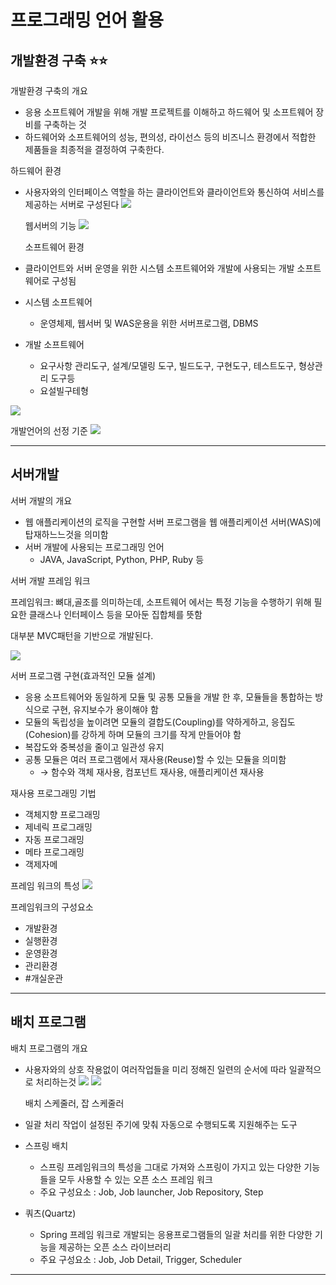 # **프로그래밍 언어 활용**

## **개발환경 구축** ⭐️⭐️

개발환경 구축의 개요

- 응용 소프트웨어 개발을 위해 개발 프로젝트를 이해하고 하드웨어 및 소프트웨어 장비를 구축하는 것
- 하드웨어와 소프트웨어의 성능, 편의성, 라이선스 등의 비즈니스 환경에서 적합한 제품들을 최종적을 결정하여 구축한다.

하드웨어 환경

- 사용자와의 인터페이스 역할을 하는 클라이언트와 클라이언트와 통신하여 서비스를 제공하는 서버로 구성된다
  ![](https://s3.us-west-2.amazonaws.com/secure.notion-static.com/9078e6a7-528f-4e8e-97c1-5e885a4ead2c/%E1%84%89%E1%85%B3%E1%84%8F%E1%85%B3%E1%84%85%E1%85%B5%E1%86%AB%E1%84%89%E1%85%A3%E1%86%BA_2022-02-26_%E1%84%8B%E1%85%A9%E1%84%92%E1%85%AE_4.19.31.png?X-Amz-Algorithm=AWS4-HMAC-SHA256&X-Amz-Content-Sha256=UNSIGNED-PAYLOAD&X-Amz-Credential=AKIAT73L2G45EIPT3X45%2F20220226%2Fus-west-2%2Fs3%2Faws4_request&X-Amz-Date=20220226T073914Z&X-Amz-Expires=86400&X-Amz-Signature=de69d1005c3320518c184b14746bce8bcf3b4ebfaebe582410324b771a220e80&X-Amz-SignedHeaders=host&response-content-disposition=filename%20%3D%22%25E1%2584%2589%25E1%2585%25B3%25E1%2584%258F%25E1%2585%25B3%25E1%2584%2585%25E1%2585%25B5%25E1%2586%25AB%25E1%2584%2589%25E1%2585%25A3%25E1%2586%25BA%25202022-02-26%2520%25E1%2584%258B%25E1%2585%25A9%25E1%2584%2592%25E1%2585%25AE%25204.19.31.png%22&x-id=GetObject)

  웹서버의 기능
  ![](https://s3.us-west-2.amazonaws.com/secure.notion-static.com/50a558a4-275b-468c-abba-66daf8ab6db2/%E1%84%89%E1%85%B3%E1%84%8F%E1%85%B3%E1%84%85%E1%85%B5%E1%86%AB%E1%84%89%E1%85%A3%E1%86%BA_2022-02-26_%E1%84%8B%E1%85%A9%E1%84%92%E1%85%AE_4.30.07.png?X-Amz-Algorithm=AWS4-HMAC-SHA256&X-Amz-Content-Sha256=UNSIGNED-PAYLOAD&X-Amz-Credential=AKIAT73L2G45EIPT3X45%2F20220226%2Fus-west-2%2Fs3%2Faws4_request&X-Amz-Date=20220226T073932Z&X-Amz-Expires=86400&X-Amz-Signature=cf165fb73853b64112827e14f3849e2575260be5e6c6e9129ee171ed006af30f&X-Amz-SignedHeaders=host&response-content-disposition=filename%20%3D%22%25E1%2584%2589%25E1%2585%25B3%25E1%2584%258F%25E1%2585%25B3%25E1%2584%2585%25E1%2585%25B5%25E1%2586%25AB%25E1%2584%2589%25E1%2585%25A3%25E1%2586%25BA%25202022-02-26%2520%25E1%2584%258B%25E1%2585%25A9%25E1%2584%2592%25E1%2585%25AE%25204.30.07.png%22&x-id=GetObject)

  소프트웨어 환경

- 클라이언트와 서버 운영을 위한 시스템 소프트웨어와 개발에 사용되는 개발 소프트웨어로 구성됨
- 시스템 소프트웨어
  - 운영체제, 웹서버 및 WAS운용을 위한 서버프로그램, DBMS
- 개발 소프트웨어
  - 요구사항 관리도구, 설계/모델링 도구, 빌드도구, 구현도구, 테스트도구, 형상관리 도구등
  - 요설빌구테형

![](https://s3.us-west-2.amazonaws.com/secure.notion-static.com/469d16b0-381a-45eb-b6e4-8e499f5034cc/%E1%84%89%E1%85%B3%E1%84%8F%E1%85%B3%E1%84%85%E1%85%B5%E1%86%AB%E1%84%89%E1%85%A3%E1%86%BA_2022-02-26_%E1%84%8B%E1%85%A9%E1%84%92%E1%85%AE_4.31.49.png?X-Amz-Algorithm=AWS4-HMAC-SHA256&X-Amz-Content-Sha256=UNSIGNED-PAYLOAD&X-Amz-Credential=AKIAT73L2G45EIPT3X45%2F20220226%2Fus-west-2%2Fs3%2Faws4_request&X-Amz-Date=20220226T073955Z&X-Amz-Expires=86400&X-Amz-Signature=488af1cb0fdd2864595263ba31357a15e03a2ac7da6545c5c1428f1f637ba925&X-Amz-SignedHeaders=host&response-content-disposition=filename%20%3D%22%25E1%2584%2589%25E1%2585%25B3%25E1%2584%258F%25E1%2585%25B3%25E1%2584%2585%25E1%2585%25B5%25E1%2586%25AB%25E1%2584%2589%25E1%2585%25A3%25E1%2586%25BA%25202022-02-26%2520%25E1%2584%258B%25E1%2585%25A9%25E1%2584%2592%25E1%2585%25AE%25204.31.49.png%22&x-id=GetObject)

개발언어의 선정 기준
![](https://s3.us-west-2.amazonaws.com/secure.notion-static.com/32fc0b65-e520-4119-88a9-484adb989344/%E1%84%89%E1%85%B3%E1%84%8F%E1%85%B3%E1%84%85%E1%85%B5%E1%86%AB%E1%84%89%E1%85%A3%E1%86%BA_2022-02-26_%E1%84%8B%E1%85%A9%E1%84%92%E1%85%AE_4.32.23.png?X-Amz-Algorithm=AWS4-HMAC-SHA256&X-Amz-Content-Sha256=UNSIGNED-PAYLOAD&X-Amz-Credential=AKIAT73L2G45EIPT3X45%2F20220226%2Fus-west-2%2Fs3%2Faws4_request&X-Amz-Date=20220226T074018Z&X-Amz-Expires=86400&X-Amz-Signature=57d78824538e82ac1f64e22a929db230bbf6dfd02fe95916b7dd786fb9885043&X-Amz-SignedHeaders=host&response-content-disposition=filename%20%3D%22%25E1%2584%2589%25E1%2585%25B3%25E1%2584%258F%25E1%2585%25B3%25E1%2584%2585%25E1%2585%25B5%25E1%2586%25AB%25E1%2584%2589%25E1%2585%25A3%25E1%2586%25BA%25202022-02-26%2520%25E1%2584%258B%25E1%2585%25A9%25E1%2584%2592%25E1%2585%25AE%25204.32.23.png%22&x-id=GetObject)

---

## 서버개발

서버 개발의 개요

- 웹 애플리케이션의 로직을 구현할 서버 프로그램을 웹 애플리케이션 서버(WAS)에 탑재하느느것을 의미함
- 서버 개발에 사용되는 프로그래밍 언어
  - JAVA, JavaScript, Python, PHP, Ruby 등

서버 개발 프레임 워크

프레임워크: 뼈대,골조를 의미하는데, 소프트웨어 에서는 특정 기능을 수행하기 위해 필요한 클래스나 인터페이스 등을 모아둔 집합체를 뜻함

대부분 MVC패턴을 기반으로 개발된다.

![](https://s3.us-west-2.amazonaws.com/secure.notion-static.com/cf02cd75-7b2c-4e6a-baac-ae94177918c1/%E1%84%89%E1%85%B3%E1%84%8F%E1%85%B3%E1%84%85%E1%85%B5%E1%86%AB%E1%84%89%E1%85%A3%E1%86%BA_2022-02-26_%E1%84%8B%E1%85%A9%E1%84%92%E1%85%AE_4.53.38.png?X-Amz-Algorithm=AWS4-HMAC-SHA256&X-Amz-Content-Sha256=UNSIGNED-PAYLOAD&X-Amz-Credential=AKIAT73L2G45EIPT3X45%2F20220226%2Fus-west-2%2Fs3%2Faws4_request&X-Amz-Date=20220226T080827Z&X-Amz-Expires=86400&X-Amz-Signature=0985f61c3a1469a223f780dfb85dc825b588796a891d8b1fff49b1e97bd1cae6&X-Amz-SignedHeaders=host&response-content-disposition=filename%20%3D%22%25E1%2584%2589%25E1%2585%25B3%25E1%2584%258F%25E1%2585%25B3%25E1%2584%2585%25E1%2585%25B5%25E1%2586%25AB%25E1%2584%2589%25E1%2585%25A3%25E1%2586%25BA%25202022-02-26%2520%25E1%2584%258B%25E1%2585%25A9%25E1%2584%2592%25E1%2585%25AE%25204.53.38.png%22&x-id=GetObject)

서버 프로그램 구현(효과적인 모듈 설계)

- 응용 소프트웨어와 동일하게 모듈 및 공통 모듈을 개발 한 후, 모듈들을 통합하는 방식으로 구현, 유지보수가 용이해야 함
- 모듈의 독립성을 높이려면 모듈의 결합도(Coupling)를 약하게하고, 응집도(Cohesion)를 강하게 하며 모듈의 크기를 작게 만들어야 함
- 복잡도와 중복성을 줄이고 일관성 유지
- 공통 모듈은 여러 프로그램에서 재사용(Reuse)할 수 있는 모듈을 의미함
  - → 함수와 객체 재사용, 컴포넌트 재사용, 애플리케이션 재사용

재사용 프로그래밍 기법

- 객체지향 프로그래밍
- 제네릭 프로그래밍
- 자동 프로그래밍
- 메타 프로그래밍
- 객제자메

프레임 워크의 특성
![](https://s3.us-west-2.amazonaws.com/secure.notion-static.com/21369bf0-a2a9-4f24-ae06-d5771ffdf964/%E1%84%89%E1%85%B3%E1%84%8F%E1%85%B3%E1%84%85%E1%85%B5%E1%86%AB%E1%84%89%E1%85%A3%E1%86%BA_2022-02-26_%E1%84%8B%E1%85%A9%E1%84%92%E1%85%AE_4.59.04.png?X-Amz-Algorithm=AWS4-HMAC-SHA256&X-Amz-Content-Sha256=UNSIGNED-PAYLOAD&X-Amz-Credential=AKIAT73L2G45EIPT3X45%2F20220226%2Fus-west-2%2Fs3%2Faws4_request&X-Amz-Date=20220226T080908Z&X-Amz-Expires=86400&X-Amz-Signature=4371c31af722e419c28bf0a9e2d98f77e5cbbc4b97e4524d2cf937aeacd6f9ef&X-Amz-SignedHeaders=host&response-content-disposition=filename%20%3D%22%25E1%2584%2589%25E1%2585%25B3%25E1%2584%258F%25E1%2585%25B3%25E1%2584%2585%25E1%2585%25B5%25E1%2586%25AB%25E1%2584%2589%25E1%2585%25A3%25E1%2586%25BA%25202022-02-26%2520%25E1%2584%258B%25E1%2585%25A9%25E1%2584%2592%25E1%2585%25AE%25204.59.04.png%22&x-id=GetObject)

프레임워크의 구성요소

- 개발환경
- 실행환경
- 운영환경
- 관리환경
- #개실운관

---

## 배치 프로그램

배치 프로그램의 개요

- 사용자와의 상호 작용없이 여러작업들을 미리 정해진 일련의 순서에 따라 일괄적으로 처리하는것
  ![](https://s3.us-west-2.amazonaws.com/secure.notion-static.com/9bb9c572-c70a-4cca-bde6-238a33cb7c99/%E1%84%89%E1%85%B3%E1%84%8F%E1%85%B3%E1%84%85%E1%85%B5%E1%86%AB%E1%84%89%E1%85%A3%E1%86%BA_2022-02-26_%E1%84%8B%E1%85%A9%E1%84%92%E1%85%AE_5.58.03.png?X-Amz-Algorithm=AWS4-HMAC-SHA256&X-Amz-Content-Sha256=UNSIGNED-PAYLOAD&X-Amz-Credential=AKIAT73L2G45EIPT3X45%2F20220226%2Fus-west-2%2Fs3%2Faws4_request&X-Amz-Date=20220226T090258Z&X-Amz-Expires=86400&X-Amz-Signature=b4ac9142cf47379e40054bb10aef6562c78a5fe399e5eafdea71f31944ea2805&X-Amz-SignedHeaders=host&response-content-disposition=filename%20%3D%22%25E1%2584%2589%25E1%2585%25B3%25E1%2584%258F%25E1%2585%25B3%25E1%2584%2585%25E1%2585%25B5%25E1%2586%25AB%25E1%2584%2589%25E1%2585%25A3%25E1%2586%25BA%25202022-02-26%2520%25E1%2584%258B%25E1%2585%25A9%25E1%2584%2592%25E1%2585%25AE%25205.58.03.png%22&x-id=GetObject)
  ![](https://s3.us-west-2.amazonaws.com/secure.notion-static.com/b09888d0-923e-4aae-ac45-077fe7dcbf57/%E1%84%89%E1%85%B3%E1%84%8F%E1%85%B3%E1%84%85%E1%85%B5%E1%86%AB%E1%84%89%E1%85%A3%E1%86%BA_2022-02-26_%E1%84%8B%E1%85%A9%E1%84%92%E1%85%AE_5.58.17.png?X-Amz-Algorithm=AWS4-HMAC-SHA256&X-Amz-Content-Sha256=UNSIGNED-PAYLOAD&X-Amz-Credential=AKIAT73L2G45EIPT3X45%2F20220226%2Fus-west-2%2Fs3%2Faws4_request&X-Amz-Date=20220226T090314Z&X-Amz-Expires=86400&X-Amz-Signature=a49b089ed4b052bd4d8a137aa9cdf451547a14903c52c88eb26404aa6a072334&X-Amz-SignedHeaders=host&response-content-disposition=filename%20%3D%22%25E1%2584%2589%25E1%2585%25B3%25E1%2584%258F%25E1%2585%25B3%25E1%2584%2585%25E1%2585%25B5%25E1%2586%25AB%25E1%2584%2589%25E1%2585%25A3%25E1%2586%25BA%25202022-02-26%2520%25E1%2584%258B%25E1%2585%25A9%25E1%2584%2592%25E1%2585%25AE%25205.58.17.png%22&x-id=GetObject)

  배치 스케줄러, 잡 스케줄러

- 일괄 처리 작업이 설정된 주기에 맞춰 자동으로 수행되도록 지원해주는 도구

- 스프링 배치
  - 스프링 프레임워크의 특성을 그대로 가져와 스프링이 가지고 있는 다양한 기능들을 모두 사용할 수 있는 오픈 소스 프레임 워크
  - 주요 구성요소 : Job, Job launcher, Job Repository, Step
- 쿼츠(Quartz)
  - Spring 프레임 워크로 개발되는 응용프로그램들의 일괄 처리를 위한 다양한 기능을 제공하는 오픈 소스 라이브러리
  - 주요 구성요소 : Job, Job Detail, Trigger, Scheduler

---
